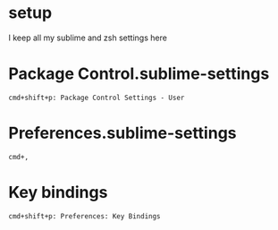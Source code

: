 # setup
I keep all my sublime and zsh settings here

# Package Control.sublime-settings
`cmd+shift+p: Package Control Settings - User`

# Preferences.sublime-settings
`cmd+,`

# Key bindings
`cmd+shift+p: Preferences: Key Bindings`
